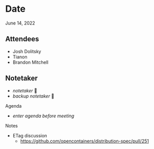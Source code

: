 # Date

June 14, 2022

## Attendees

- Josh Dolitsky
- Tianon
- Brandon Mitchell

## Notetaker

- _notetaker_ 🥇
- _backup notetaker_ 🥈

Agenda

- _enter agenda before meeting_

Notes

- ETag discussion
  - <https://github.com/opencontainers/distribution-spec/pull/251>
